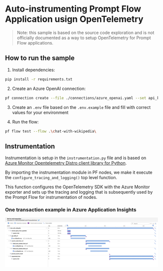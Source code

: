 # Auto-instrumenting Prompt Flow Application usign OpenTelemetry

> Note: this sample is based on the source code exploration and is not officially documented as a way to setup
> OpenTelemetry for Prompt Flow applications.

## How to run the sample

1. Install dependencies:

```bash
pip install -r requirements.txt
```

2. Create an Azure OpenAI connection:

```bash
pf connection create --file ./connections/azure_openai.yaml --set api_key=<your API key> api_base=<API base URL>
```

3. Create an `.env` file based on the `.env.example` file and fill with correct values for your environment

4. Run the flow:

```bash
pf flow test --flow .\chat-with-wikipedia\
```

## Instrumentation

Instrumentation is setup in the `instrumentation.py` file and is based on [Azure Monitor Opentelemetry Distro client
library for
Python](https://learn.microsoft.com/en-us/python/api/overview/azure/monitor-opentelemetry-readme?view=azure-python).

By importing the instrumentation module in PF nodes, we make it execute the `configure_tracing_and_logging()` top level
function.

This function configures the OpenTelemetry SDK with the Azure Monitor exporter and sets up the tracing and logging that
is subsequently used by the Prompt Flow for instrumentation of nodes.

### One transaction example in Azure Application Insights

![prompt flow execution in app insights](./.attachments/pf-traces-app-insights.png)
